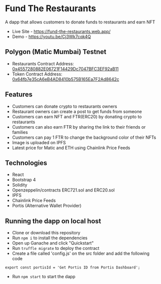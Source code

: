 # Fund The Restaurants
A dapp that allows customers to donate funds to restaurants and earn NFT

- Live Site - https://fund-the-restaurants.web.app/
- Demo - https://youtu.be/Cj3Wk7cqk4Q

## Polygon (Matic Mumbai) Testnet
- Restaurants Contract Address: [0x4557280882E06721F14429Dc7047BFC3EF92aB11](https://explorer-mumbai.maticvigil.com/address/0x4557280882E06721F14429Dc7047BFC3EF92aB11/transactions)
- Token Contract Address: [0x64fb7e35cA6eB4AD8410b575B165Ea7F2Ad8642c](https://explorer-mumbai.maticvigil.com/address/0x64fb7e35cA6eB4AD8410b575B165Ea7F2Ad8642c/transactions)

## Features
- Customers can donate crypto to restaurants owners
- Restaurant owners can create a post to get funds from someone
- Customers can earn NFT and FTR(ERC20) by donating crypto to restaurants
- Customers can also earn FTR by sharing the link to their friends or families
- Customers can pay 1 FTR to change the background color of their NFTs
- Image is uploaded on IPFS
- Latest price for Matic and ETH using Chainlink Price Feeds

## Technologies
- React
- Bootstrap 4
- Solidity
- Openzeppelin/contracts ERC721.sol and ERC20.sol
- IPFS
- Chainlink Price Feeds
- Portis (Alternative Wallet Provider)

## Running the dapp on local host
- Clone or download this repository
- Run `npm i` to install the dependencies
- Open up Ganache and click "Quickstart"
- Run `truffle migrate` to deploy the contract
- Create a file called 'config.js' on the src folder and add the following code
```
export const portisId = 'Get Portis ID from Portis Dashboard';
```
- Run `npm start` to start the dapp